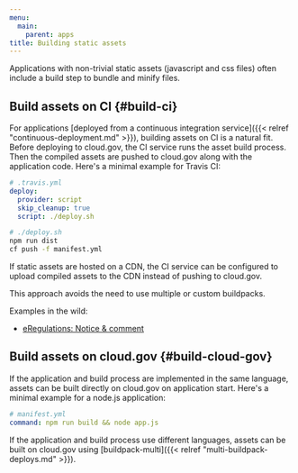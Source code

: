 ```yaml
---
menu:
  main:
    parent: apps
title: Building static assets
---
```


Applications with non-trivial static assets (javascript and css files) often include a build step to bundle and minify files.

## Build assets on CI {#build-ci}

For applications [deployed from a continuous integration service]({{< relref "continuous-deployment.md" >}}), building assets on CI is a natural fit. Before deploying to cloud.gov, the CI service runs the asset build process. Then the compiled assets are pushed to cloud.gov along with the application code. Here's a minimal example for Travis CI:

```yaml
# .travis.yml
deploy:
  provider: script
  skip_cleanup: true
  script: ./deploy.sh
```

```bash
# ./deploy.sh
npm run dist
cf push -f manifest.yml
```

If static assets are hosted on a CDN, the CI service can be configured to upload compiled assets to the CDN instead of pushing to cloud.gov.

This approach avoids the need to use multiple or custom buildpacks.

Examples in the wild:

* [eRegulations: Notice & comment](https://github.com/eregs/notice-and-comment)

## Build assets on cloud.gov {#build-cloud-gov}

If the application and build process are implemented in the same language, assets can be built directly on cloud.gov on application start. Here's a minimal example for a node.js application:

```yaml
# manifest.yml
command: npm run build && node app.js
```

If the application and build process use different languages, assets can be built on cloud.gov using [buildpack-multi]({{< relref "multi-buildpack-deploys.md" >}}).
